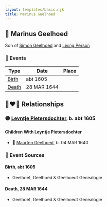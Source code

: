 ```yaml
---
layout: templates/basic.njk
title: Marinus Geelhoed
---
```

## 🔵 Marinus Geelhoed

Son of [Simon Geelhoed](/people/7/784264) and [Living Person](/people/1/19894026)

### 📆 Events

Type | Date | Place
------ | ------ | ------
[Birth](#event-524e5092-967a-4a60-8119-71789121094a) | abt 1605 |
[Death](#event-429e1268-40ff-46a2-a169-1a613715f5aa) | 28 MAR 1644 |

## 👩‍❤️‍👨 Relationships

### 🟣 [Leyntje Pietersdochter](/people/3/34853086), b. abt 1605

#### Children With Leyntje Pietersdochter
* 🔵 [Maarten Geelhoed](/people/7/7846330), b. 04 MAR 1640
### 📰 Event Sources

#### <a id="event-524e5092-967a-4a60-8119-71789121094a"></a> Birth, abt 1605
* Geelhoet, Geelhoed & Geelhoedt Genealogie

#### <a id="event-429e1268-40ff-46a2-a169-1a613715f5aa"></a> Death, 28 MAR 1644
* Geelhoet, Geelhoed & Geelhoedt Genealogie
